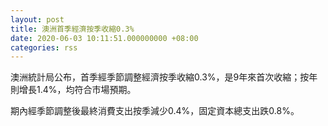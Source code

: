 ```yaml
---
layout: post
title: 澳洲首季經濟按季收縮0.3%
date: 2020-06-03 10:11:51.000000000 +08:00
categories: rss
---
```


澳洲統計局公布，首季經季節調整經濟按季收縮0.3%，是9年來首次收縮；按年則增長1.4%，均符合市場預期。

期內經季節調整後最終消費支出按季減少0.4%，固定資本總支出跌0.8%。
